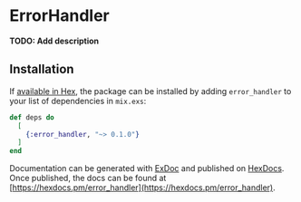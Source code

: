 # ErrorHandler

**TODO: Add description**

## Installation

If [available in Hex](https://hex.pm/docs/publish), the package can be installed
by adding `error_handler` to your list of dependencies in `mix.exs`:

```elixir
def deps do
  [
    {:error_handler, "~> 0.1.0"}
  ]
end
```

Documentation can be generated with [ExDoc](https://github.com/elixir-lang/ex_doc)
and published on [HexDocs](https://hexdocs.pm). Once published, the docs can
be found at [https://hexdocs.pm/error_handler](https://hexdocs.pm/error_handler).

